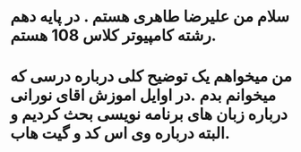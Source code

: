 #  سلام من علیرضا طاهری هستم . در پایه دهم رشته کامپیوتر کلاس 108 هستم.
# من میخواهم یک توضیح کلی درباره درسی که میخوانم بدم .در اوایل اموزش اقای نورانی درباره زبان های برنامه نویسی بحث کردیم و البته درباره وی اس کد و گیت هاب.
